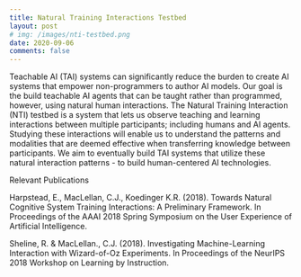 ```yaml
---
title: Natural Training Interactions Testbed
layout: post
# img: /images/nti-testbed.png
date: 2020-09-06
comments: false
---
```


Teachable AI (TAI) systems can significantly reduce the burden to create AI systems that empower non-programmers to author AI models. Our goal is the build teachable AI agents that can be taught rather than programmed, however, using natural human interactions. The Natural Training Interaction (NTI) testbed is a system that lets us observe teaching and learning interactions between multiple participants; including humans and AI agents. Studying these interactions will enable us to understand the patterns and modalities that are deemed effective when transferring knowledge between participants. We aim to eventually build TAI systems that utilize these natural interaction patterns - to build human-centered AI technologies.


Relevant Publications

Harpstead, E., MacLellan, C.J., Koedinger K.R. (2018). Towards Natural Cognitive System Training Interactions: A Preliminary Framework. In Proceedings of the AAAI 2018 Spring Symposium on the User Experience of Artificial Intelligence.[<i class="far fa-file-pdf"></i>][1]

Sheline, R. & MacLellan., C.J. (2018). Investigating Machine-Learning Interaction with Wizard-of-Oz Experiments. In Proceedings of the NeurIPS 2018 Workshop on Learning by Instruction.[<i class="far fa-file-pdf"></i>][2]


[1]: https://chrismaclellan.com/media/publications/Natural_Interaction_Framework_-_RC8.pdf
[2]: https://chrismaclellan.com/media/publications/Sheline-2018.pdf

